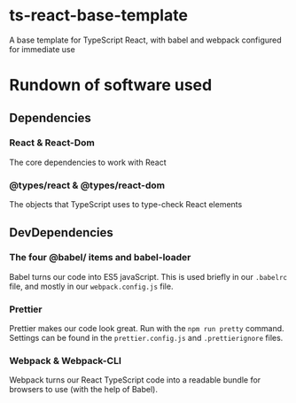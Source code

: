 # ts-react-base-template

A base template for TypeScript React, with babel and webpack configured for immediate use

# Rundown of software used
## Dependencies
### React & React-Dom
The core dependencies to work with React

### @types/react & @types/react-dom
The objects that TypeScript uses to type-check React elements

## DevDependencies
### The four @babel/ items and babel-loader
Babel turns our code into ES5 javaScript. This is used briefly in our `.babelrc` file, and mostly in our `webpack.config.js` file.

### Prettier
Prettier makes our code look great. Run with the `npm run pretty` command. Settings can be found in the `prettier.config.js` and `.prettierignore` files.

### Webpack & Webpack-CLI
Webpack turns our React TypeScript code into a readable bundle for browsers to use (with the help of Babel).
